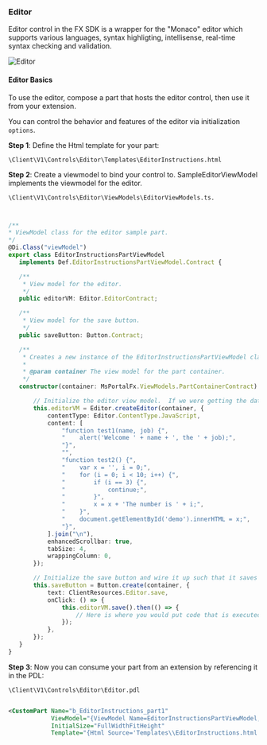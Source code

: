 
<a name="editor"></a>
### Editor

Editor control in the FX SDK is a wrapper for the "Monaco" editor which supports various languages, syntax highligting, intellisense, real-time syntax checking and validation.

![Editor][editor-code]

<a name="editor-editor-basics"></a>
#### Editor Basics

To use the editor, compose a part that hosts the editor control, then use it from your extension.

You can control the behavior and features of the editor via initialization `options`.

**Step 1**: Define the Html template for your part:

`\Client\V1\Controls\Editor\Templates\EditorInstructions.html`

**Step 2**: Create a viewmodel to bind your control to. SampleEditorViewModel implements the viewmodel for the editor.

`\Client\V1\Controls\Editor\ViewModels\EditorViewModels.ts.`

```typescript


/**
* ViewModel class for the editor sample part.
*/
@Di.Class("viewModel")
export class EditorInstructionsPartViewModel
   implements Def.EditorInstructionsPartViewModel.Contract {

   /**
    * View model for the editor.
    */
   public editorVM: Editor.EditorContract;

   /**
    * View model for the save button.
    */
   public saveButton: Button.Contract;

   /**
    * Creates a new instance of the EditorInstructionsPartViewModel class.
    *
    * @param container The view model for the part container.
    */
   constructor(container: MsPortalFx.ViewModels.PartContainerContract) {

       // Initialize the editor view model.  If we were getting the data from teh data context, we would pass it in here.
       this.editorVM = Editor.createEditor(container, {
           contentType: Editor.ContentType.JavaScript,
           content: [
               "function test1(name, job) {",
               "    alert('Welcome ' + name + ', the ' + job);",
               "}",
               "",
               "function test2() {",
               "    var x = '', i = 0;",
               "    for (i = 0; i < 10; i++) {",
               "        if (i == 3) {",
               "            continue;",
               "        }",
               "        x = x + 'The number is ' + i;",
               "    }",
               "    document.getElementById('demo').innerHTML = x;",
               "}",
           ].join("\n"),
           enhancedScrollbar: true,
           tabSize: 4,
           wrappingColumn: 0,
       });

       // Initialize the save button and wire it up such that it saves the content of the editor.
       this.saveButton = Button.create(container, {
           text: ClientResources.Editor.save,
           onClick: () => {
               this.editorVM.save().then(() => {
                   // Here is where you would put code that is executed after any changes have been written back to the content property on the viewmodel.
               });
           },
       });
   }
}

```

**Step 3**: Now you can consume your part from an extension by referencing it in the PDL:

`\Client\V1\Controls\Editor\Editor.pdl`

```xml

<CustomPart Name="b_EditorInstructions_part1"
            ViewModel="{ViewModel Name=EditorInstructionsPartViewModel, Module=./Editor/ViewModels/EditorViewModels}"
            InitialSize="FullWidthFitHeight"
            Template="{Html Source='Templates\\EditorInstructions.html'}" />

```

[editor-code]: ../media/portalfx-controls/editor-code.png
